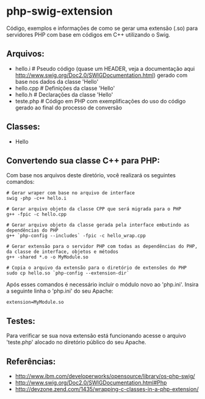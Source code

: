 php-swig-extension
==================

Código, exemplos e informações de como se gerar uma extensão (.so) para servidores PHP com base em códigos em C++ utilizando o Swig.

Arquivos:
---------

- hello.i   # Pseudo código (quase um HEADER, veja a documentação aqui http://www.swig.org/Doc2.0/SWIGDocumentation.html) gerado com base nos dados da classe 'Hello'
- hello.cpp # Definições da classe 'Hello'
- hello.h   # Declarações da classe 'Hello'
- teste.php # Código em PHP com exemplificações do uso do código gerado ao final do processo de conversão

Classes:
--------

- Hello

Convertendo sua classe C++ para PHP:
------------------------------------

Com base nos arquivos deste diretório, você realizará os seguintes comandos:

```
# Gerar wraper com base no arquivo de interface
swig -php -c++ hello.i

# Gerar arquivo objeto da classe CPP que será migrada para o PHP
g++ -fpic -c hello.cpp

# Gerar arquivo objeto da classe gerada pela interface embutindo as dependências do PHP
g++ `php-config --includes` -fpic -c hello_wrap.cpp

# Gerar extensão para o servidor PHP com todas as dependências do PHP, da classe de interface, objetos e métodos
g++ -shared *.o -o MyModule.so

# Copia o arquivo da extensão para o diretório de extensões do PHP
sudo cp hello.so `php-config --extension-dir`
```

Após esses comandos é necessário incluir o módulo novo ao 'php.ini'. Insira a seguinte linha o 'php.ini' do seu Apache:

```
extension=MyModule.so
```

Testes:
-------

Para verificar se sua nova extensão está funcionando acesse o arquivo 'teste.php' alocado no diretório público do seu Apache.

Referências:
------------

- http://www.ibm.com/developerworks/opensource/library/os-php-swig/
- http://www.swig.org/Doc2.0/SWIGDocumentation.html#Php
- http://devzone.zend.com/1435/wrapping-c-classes-in-a-php-extension/